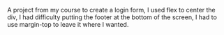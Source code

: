 

A project from my course to create a login form, I used flex to center the div, I had difficulty putting the footer at the bottom of the screen, I had to use margin-top to leave it where I wanted. 
